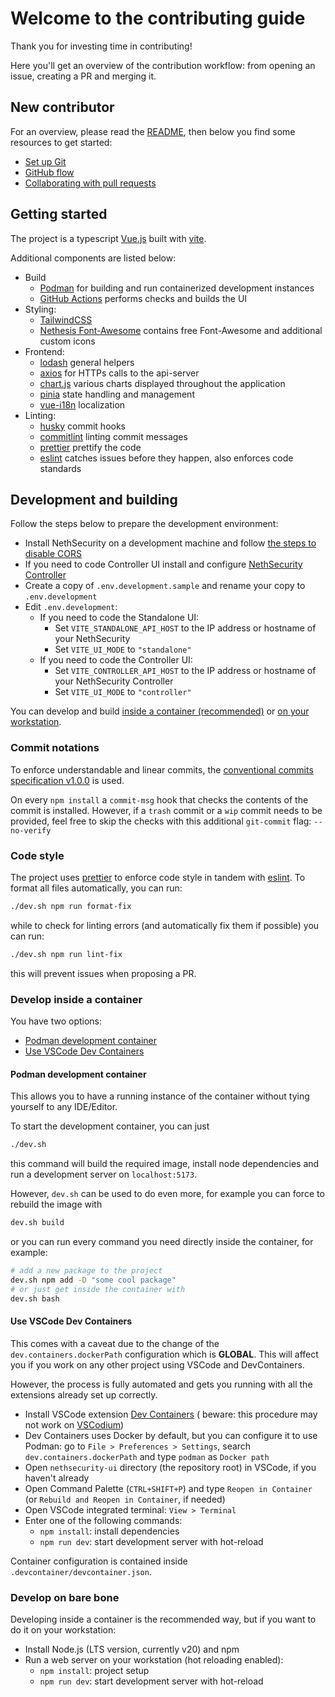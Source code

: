# Welcome to the contributing guide

Thank you for investing time in contributing!

Here you'll get an overview of the contribution workflow: from opening an issue, creating a PR and merging it.

## New contributor

For an overview, please read the [README](README.md), then below you find some resources to get started:

- [Set up Git](https://docs.github.com/en/get-started/quickstart/set-up-git)
- [GitHub flow](https://docs.github.com/en/get-started/quickstart/github-flow)
- [Collaborating with pull requests](https://docs.github.com/en/github/collaborating-with-pull-requests)

## Getting started

The project is a typescript [Vue.js](https://vuejs.org/guide/introduction.html) built
with [vite](https://vitejs.dev/guide/).

Additional components are listed below:

- Build
  - [Podman](https://podman.io/docs) for building and run containerized development instances
  - [GitHub Actions](https://docs.github.com/en/actions) performs checks and builds the UI
- Styling:
  - [TailwindCSS](https://tailwindcss.com/docs/installation)
  - [Nethesis Font-Awesome](https://github.com/Nethesis/Font-Awesome) contains free Font-Awesome and additional custom
    icons
- Frontend:
  - [lodash](https://lodash.com/docs/4.17.15) general helpers
  - [axios](https://axios-http.com/docs/intro) for HTTPs calls to the api-server
  - [chart.js](https://www.chartjs.org/docs/latest/) various charts displayed throughout the application
  - [pinia](https://pinia.vuejs.org/introduction.html) state handling and management
  - [vue-i18n](https://vue-i18n.intlify.dev/guide/introduction.html) localization
- Linting:
  - [husky](https://typicode.github.io/husky/) commit hooks
  - [commitlint](https://commitlint.js.org/#/) linting commit messages
  - [prettier](https://prettier.io/docs/en/) prettify the code
  - [eslint](https://eslint.org/docs/latest/use/getting-started) catches issues before they happen, also enforces code
    standards

## Development and building

Follow the steps below to prepare the development environment:

- Install NethSecurity on a development machine and
  follow [the steps to disable CORS](https://nethserver.github.io/nethsecurity/packages/ns-ui/#ui-development)
- If you need to code Controller UI install and
  configure [NethSecurity Controller](https://github.com/NethServer/nethsecurity-controller)
- Create a copy of `.env.development.sample` and rename your copy to `.env.development`
- Edit `.env.development`:
  - If you need to code the Standalone UI:
    - Set `VITE_STANDALONE_API_HOST` to the IP address or hostname of your NethSecurity
    - Set `VITE_UI_MODE` to `"standalone"`
  - If you need to code the Controller UI:
    - Set `VITE_CONTROLLER_API_HOST` to the IP address or hostname of your NethSecurity Controller
    - Set `VITE_UI_MODE` to `"controller"`

You can develop and build [inside a container (recommended)](#develop-inside-a-container)
or [on your workstation](#develop-on-bare-bone).

### Commit notations

To enforce understandable and linear commits,
the [conventional commits specification v1.0.0](https://www.conventionalcommits.org/en/v1.0.0/) is used.

On every `npm install` a `commit-msg` hook that checks the contents of the commit is installed. However, if a `trash`
commit or a `wip` commit needs to be provided, feel free to skip the checks with this additional `git-commit`
flag: `--no-verify`

### Code style

The project uses [prettier](https://prettier.io) to enforce code style in tandem with [eslint](https://eslint.org). To format all files automatically, you can run:

```bash
./dev.sh npm run format-fix
```

while to check for linting errors (and automatically fix them if possible) you can run:

```bash
./dev.sh npm run lint-fix
```

this will prevent issues when proposing a PR.

### Develop inside a container

You have two options:

- [Podman development container](#podman-development-container)
- [Use VSCode Dev Containers](#use-vscode-dev-containers)

#### Podman development container

This allows you to have a running instance of the container without tying yourself to any IDE/Editor.

To start the development container, you can just

```bash
./dev.sh
```

this command will build the required image, install node dependencies and run a development server on `localhost:5173`.

However, `dev.sh` can be used to do even more, for example you can force to rebuild the image with

```bash
dev.sh build
```

or you can run every command you need directly inside the container, for example:

```bash
# add a new package to the project
dev.sh npm add -D "some cool package"
# or just get inside the container with
dev.sh bash
```

#### Use VSCode Dev Containers

This comes with a caveat due to the change of the `dev.containers.dockerPath` configuration which is **GLOBAL**. This
will affect you if you work on any other project using VSCode and DevContainers.

However, the process is fully automated and gets you running with all the extensions already set up correctly.

- Install VSCode
  extension [Dev Containers](https://marketplace.visualstudio.com/items?itemName=ms-vscode-remote.remote-containers) (
  beware: this procedure may not work on [VSCodium](https://vscodium.com/))
- Dev Containers uses Docker by default, but you can configure it to use Podman: go to `File > Preferences > Settings`,
  search `dev.containers.dockerPath` and type `podman` as `Docker path`
- Open `nethsecurity-ui` directory (the repository root) in VSCode, if you haven't already
- Open Command Palette (`CTRL+SHIFT+P`) and type `Reopen in Container` (or `Rebuild and Reopen in Container`, if needed)
- Open VSCode integrated terminal: `View > Terminal`
- Enter one of the following commands:
  - `npm install`: install dependencies
  - `npm run dev`: start development server with hot-reload

Container configuration is contained inside `.devcontainer/devcontainer.json`.

### Develop on bare bone

Developing inside a container is the recommended way, but if you want to do it on your workstation:

- Install Node.js (LTS version, currently v20) and npm
- Run a web server on your workstation (hot reloading enabled):
  - `npm install`: project setup
  - `npm run dev`: start development server with hot-reload

